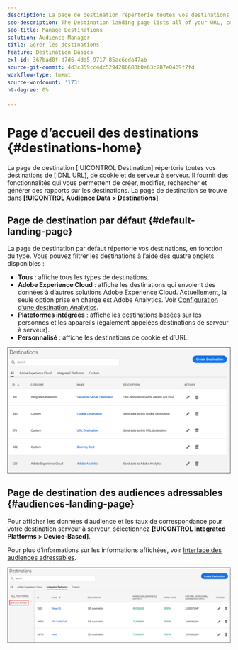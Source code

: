 ```yaml
---
description: La page de destination répertorie toutes vos destinations d’URL, de cookie et de serveur à serveur. Il fournit des fonctionnalités qui vous permettent de créer, modifier, rechercher et générer des rapports sur les destinations. La page de destination se trouve dans Données d’audience > Destinations.
seo-description: The Destination landing page lists all of your URL, cookie, and server-to-server destinations. It provides features that let you create, edit, search for, and report on destinations. The landing page is located in Audience Data > Destinations.
seo-title: Manage Destinations
solution: Audience Manager
title: Gérer les destinations
feature: Destination Basics
exl-id: 367bad0f-d7d6-4dd5-9717-85ac6eda47ab
source-git-commit: 4d3c859cc4dc5294286680b0e63c287e0409f7fd
workflow-type: tm+mt
source-wordcount: '173'
ht-degree: 0%

---
```


# Page d’accueil des destinations {#destinations-home}

La page de destination [!UICONTROL Destination] répertorie toutes vos destinations de [!DNL URL], de cookie et de serveur à serveur. Il fournit des fonctionnalités qui vous permettent de créer, modifier, rechercher et générer des rapports sur les destinations. La page de destination se trouve dans **[!UICONTROL Audience Data > Destinations]**.

## Page de destination par défaut {#default-landing-page}

<!-- destinations-home.xml -->

La page de destination par défaut répertorie vos destinations, en fonction du type. Vous pouvez filtrer les destinations à l’aide des quatre onglets disponibles :

* **Tous** : affiche tous les types de destinations.
* **Adobe Experience Cloud** : affiche les destinations qui envoient des données à d’autres solutions Adobe Experience Cloud. Actuellement, la seule option prise en charge est Adobe Analytics. Voir [Configuration d’une destination Analytics](/help/using/features/destinations/create-analytics-destination.md).
* **Plateformes intégrées** : affiche les destinations basées sur les personnes et les appareils (également appelées destinations de serveur à serveur).
* **Personnalisé** : affiche les destinations de cookie et d’URL.


![](assets/destinations-landing.png)

## Page de destination des audiences adressables {#audiences-landing-page}

Pour afficher les données d’audience et les taux de correspondance pour votre destination serveur à serveur, sélectionnez **[!UICONTROL Integrated Platforms > Device-Based]**.

Pour plus d’informations sur les informations affichées, voir [Interface des audiences adressables](/help/using/features/addressable-audiences.md#addressable-audience-interface).

![](/help/using/features/assets/addressable-audiences-landing.png)
